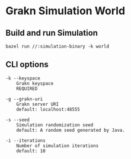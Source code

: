 # Grakn Simulation World

## Build and run Simulation
```shell script
bazel run //:simulation-binary -k world
```

## CLI options

```
-k --keyspace
    Grakn keyspace
    REQUIRED

-g --grakn-uri
    Grakn server URI
    default: localhost:48555

-s --seed
    Simulation randomization seed
    default: A random seed generated by Java.

-i --iterations
    Number of simulation iterations
    default: 10
```